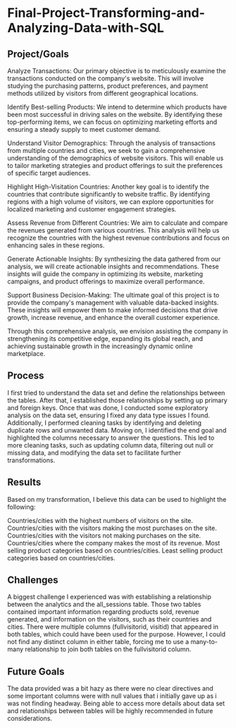 # Final-Project-Transforming-and-Analyzing-Data-with-SQL

## Project/Goals

Analyze Transactions: Our primary objective is to meticulously examine the transactions conducted on the company's website. This will involve studying the purchasing patterns, product preferences, and payment methods utilized by visitors from different geographical locations.

Identify Best-selling Products: We intend to determine which products have been most successful in driving sales on the website. By identifying these top-performing items, we can focus on optimizing marketing efforts and ensuring a steady supply to meet customer demand.

Understand Visitor Demographics: Through the analysis of transactions from multiple countries and cities, we seek to gain a comprehensive understanding of the demographics of website visitors. This will enable us to tailor marketing strategies and product offerings to suit the preferences of specific target audiences.

Highlight High-Visitation Countries: Another key goal is to identify the countries that contribute significantly to website traffic. By identifying regions with a high volume of visitors, we can explore opportunities for localized marketing and customer engagement strategies.

Assess Revenue from Different Countries: We aim to calculate and compare the revenues generated from various countries. This analysis will help us recognize the countries with the highest revenue contributions and focus on enhancing sales in these regions.

Generate Actionable Insights: By synthesizing the data gathered from our analysis, we will create actionable insights and recommendations. These insights will guide the company in optimizing its website, marketing campaigns, and product offerings to maximize overall performance.

Support Business Decision-Making: The ultimate goal of this project is to provide the company's management with valuable data-backed insights. These insights will empower them to make informed decisions that drive growth, increase revenue, and enhance the overall customer experience.

Through this comprehensive analysis, we envision assisting the company in strengthening its competitive edge, expanding its global reach, and achieving sustainable growth in the increasingly dynamic online marketplace.


## Process
I first tried to understand the data set and define the relationships between the tables. After that, I established those relationships by setting up primary and foreign keys. Once that was done, I conducted some exploratory analysis on the data set, ensuring I fixed any data type issues I found. Additionally, I performed cleaning tasks by identifying and deleting duplicate rows and unwanted data. Moving on, I identified the end goal and highlighted the columns necessary to answer the questions. This led to more cleaning tasks, such as updating column data, filtering out null or missing data, and modifying the data set to facilitate further transformations.

## Results
Based on my transformation, I believe this data can be used to highlight the following:

Countries/cities with the highest numbers of visitors on the site.
Countries/cities with the visitors making the most purchases on the site.
Countries/cities with the visitors not making purchases on the site.
Countries/cities where the company makes the most of its revenue.
Most selling product categories based on countries/cities.
Least selling product categories based on countries/cities.

## Challenges 
A biggest challenge I experienced was with establishing a relationship between the analytics and the all_sessions table. Those two tables contained important information regarding products sold, revenue generated, and information on the visitors, such as their countries and cities. There were multiple columns (fullvisitorid, visitid) that appeared in both tables, which could have been used for the purpose. However, I could not find any distinct column in either table, forcing me to use a many-to-many relationship to join both tables on the fullvisitorid column.


## Future Goals
The data provided was a bit hazy as there were no clear directives and some important columns were with null values that i initially gave up as i was not finding headway. Being able to access more details about data set and relationships between tables will be highly recommended in future considerations.
